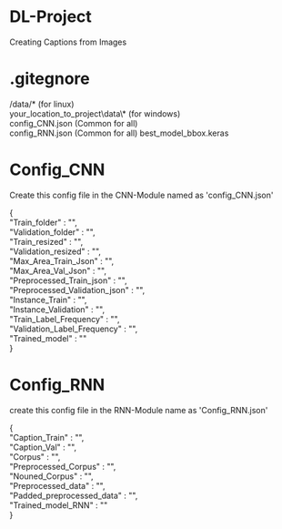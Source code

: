 # DL-Project
Creating Captions from Images

# .gitegnore
/data/* (for linux) <br />
your_location_to_project\\data\\* (for windows) <br />
config_CNN.json (Common for all) <br />
config_RNN.json (Common for all)
best_model_bbox.keras

# Config_CNN

Create this config file in the CNN-Module named as 'config_CNN.json'

{ <br />
    "Train_folder" : "", <br />
    "Validation_folder" : "", <br />
    "Train_resized" : "", <br />
    "Validation_resized" : "", <br />
    "Max_Area_Train_Json" : "", <br />
    "Max_Area_Val_Json" : "", <br />
    "Preprocessed_Train_json" : "", <br />
    "Preprocessed_Validation_json" : "", <br />
    "Instance_Train" : "", <br />
    "Instance_Validation" : "", <br />
    "Train_Label_Frequency" : "", <br />
    "Validation_Label_Frequency" : "", <br />
    "Trained_model" : "" <br />
}

# Config_RNN

create this config file in the RNN-Module name as 'Config_RNN.json'

{ <br />
    "Caption_Train" : "", <br />
    "Caption_Val" : "", <br /> 
    "Corpus" : "", <br /> 
    "Preprocessed_Corpus" : "", <br />
    "Nouned_Corpus" : "", <br />
    "Preprocessed_data" : "", <br />
    "Padded_preprocessed_data" : "", <br />
    "Trained_model_RNN" : "" <br />
}